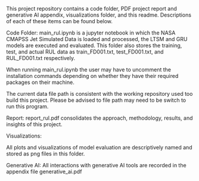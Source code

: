This project repository contains a code folder, PDF project report and generative AI appendix, visualizations folder, and this readme. Descriptions of each of these items can be found below.

Code Folder:
main_rul.ipynb is a jupyter notebook in which the NASA CMAPSS Jet Simulated Data is loaded and processed, the LTSM and GRU models are executed and evaluated. This folder also stores the training, test, and actual RUL data as train_FD001.txt, test_FD001.txt, and RUL_FD001.txt respectively.

When running main_rul.ipynb the user may have to uncomment the installation commands depending on whether they have their required packages on their machine.

The current data file path is consistent with the working repository used too build this project. Please be advised to file path may need to be switch to run this program.

Report:
report_rul.pdf consolidates the approach, methodology, results, and insights of this project.

Visualizations:

All plots and visualizations of model evaluation are descriptively named and stored as png files in this folder.

Generative AI:
All interactions with generative AI tools are recorded in the appendix file generative_ai.pdf


